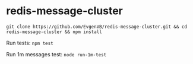 # redis-message-cluster
`git clone https://github.com/EvgenVB/redis-message-cluster.git && cd redis-message-cluster && npm install`

Run tests:
`npm test`

Run 1m messages test:
`node run-1m-test`

